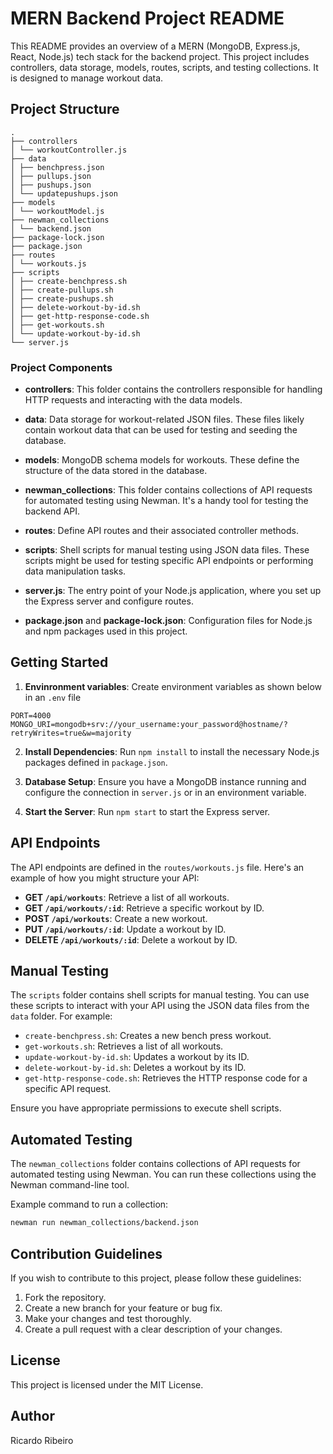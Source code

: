 # MERN Backend Project README

This README provides an overview of a MERN (MongoDB, Express.js, React, Node.js) tech stack for the backend project. This project includes controllers, data storage, models, routes, scripts, and testing collections. It is designed to manage workout data.

## Project Structure

```
.
├── controllers
│ └── workoutController.js
├── data
│ ├── benchpress.json
│ ├── pullups.json
│ ├── pushups.json
│ └── updatepushups.json
├── models
│ └── workoutModel.js
├── newman_collections
│ └── backend.json
├── package-lock.json
├── package.json
├── routes
│ └── workouts.js
├── scripts
│ ├── create-benchpress.sh
│ ├── create-pullups.sh
│ ├── create-pushups.sh
│ ├── delete-workout-by-id.sh
│ ├── get-http-response-code.sh
│ ├── get-workouts.sh
│ └── update-workout-by-id.sh
└── server.js

```

### Project Components

- **controllers**: This folder contains the controllers responsible for handling HTTP requests and interacting with the data models.

- **data**: Data storage for workout-related JSON files. These files likely contain workout data that can be used for testing and seeding the database.

- **models**: MongoDB schema models for workouts. These define the structure of the data stored in the database.

- **newman_collections**: This folder contains collections of API requests for automated testing using Newman. It's a handy tool for testing the backend API.

- **routes**: Define API routes and their associated controller methods.

- **scripts**: Shell scripts for manual testing using JSON data files. These scripts might be used for testing specific API endpoints or performing data manipulation tasks.

- **server.js**: The entry point of your Node.js application, where you set up the Express server and configure routes.

- **package.json** and **package-lock.json**: Configuration files for Node.js and npm packages used in this project.

## Getting Started

1. **Envinronment variables**: Create environment variables as shown below in an `.env` file

```env
PORT=4000
MONGO_URI=mongodb+srv://your_username:your_password@hostname/?retryWrites=true&w=majority
```

2. **Install Dependencies**: Run `npm install` to install the necessary Node.js packages defined in `package.json`.

3. **Database Setup**: Ensure you have a MongoDB instance running and configure the connection in `server.js` or in an environment variable.

4. **Start the Server**: Run `npm start` to start the Express server.



## API Endpoints

The API endpoints are defined in the `routes/workouts.js` file. Here's an example of how you might structure your API:

- **GET `/api/workouts`**: Retrieve a list of all workouts.
- **GET `/api/workouts/:id`**: Retrieve a specific workout by ID.
- **POST `/api/workouts`**: Create a new workout.
- **PUT `/api/workouts/:id`**: Update a workout by ID.
- **DELETE `/api/workouts/:id`**: Delete a workout by ID.

## Manual Testing

The `scripts` folder contains shell scripts for manual testing. You can use these scripts to interact with your API using the JSON data files from the `data` folder. For example:

- `create-benchpress.sh`: Creates a new bench press workout.
- `get-workouts.sh`: Retrieves a list of all workouts.
- `update-workout-by-id.sh`: Updates a workout by its ID.
- `delete-workout-by-id.sh`: Deletes a workout by its ID.
- `get-http-response-code.sh`: Retrieves the HTTP response code for a specific API request.

Ensure you have appropriate permissions to execute shell scripts.

## Automated Testing

The `newman_collections` folder contains collections of API requests for automated testing using Newman. You can run these collections using the Newman command-line tool.

Example command to run a collection:

```bash
newman run newman_collections/backend.json
```

 ## Contribution Guidelines
If you wish to contribute to this project, please follow these guidelines:

1. Fork the repository.
2. Create a new branch for your feature or bug fix.
3. Make your changes and test thoroughly.
4. Create a pull request with a clear description of your changes.

## License
This project is licensed under the MIT License.

## Author
Ricardo Ribeiro

